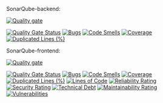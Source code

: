 
SonarQube-backend:

[![Quality gate](https://sonarcloud.io/api/project_badges/quality_gate?project=ropold_ScanManager-backend)](https://sonarcloud.io/summary/new_code?id=ropold_ScanManager-backend)

[![Quality Gate Status](https://sonarcloud.io/api/project_badges/measure?project=ropold_ScanManager-backend&metric=alert_status)](https://sonarcloud.io/summary/new_code?id=ropold_ScanManager-backend)
[![Bugs](https://sonarcloud.io/api/project_badges/measure?project=ropold_ScanManager-backend&metric=bugs)](https://sonarcloud.io/summary/new_code?id=ropold_ScanManager-backend)
[![Code Smells](https://sonarcloud.io/api/project_badges/measure?project=ropold_ScanManager-backend&metric=code_smells)](https://sonarcloud.io/summary/new_code?id=ropold_ScanManager-backend)
[![Coverage](https://sonarcloud.io/api/project_badges/measure?project=ropold_ScanManager-backend&metric=coverage)](https://sonarcloud.io/summary/new_code?id=ropold_ScanManager-backend)
[![Duplicated Lines (%)](https://sonarcloud.io/api/project_badges/measure?project=ropold_ScanManager-backend&metric=duplicated_lines_density)](https://sonarcloud.io/summary/new_code?id=ropold_ScanManager-backend)

SonarQube-frontend:

[![Quality gate](https://sonarcloud.io/api/project_badges/quality_gate?project=ropold_PrintScanManager-frontend)](https://sonarcloud.io/summary/new_code?id=ropold_PrintScanManager-frontend)

[![Quality Gate Status](https://sonarcloud.io/api/project_badges/measure?project=ropold_PrintScanManager-frontend&metric=alert_status)](https://sonarcloud.io/summary/new_code?id=ropold_PrintScanManager-frontend)
[![Bugs](https://sonarcloud.io/api/project_badges/measure?project=ropold_PrintScanManager-frontend&metric=bugs)](https://sonarcloud.io/summary/new_code?id=ropold_PrintScanManager-frontend)
[![Code Smells](https://sonarcloud.io/api/project_badges/measure?project=ropold_PrintScanManager-frontend&metric=code_smells)](https://sonarcloud.io/summary/new_code?id=ropold_PrintScanManager-frontend)
[![Coverage](https://sonarcloud.io/api/project_badges/measure?project=ropold_PrintScanManager-frontend&metric=coverage)](https://sonarcloud.io/summary/new_code?id=ropold_PrintScanManager-frontend)
[![Duplicated Lines (%)](https://sonarcloud.io/api/project_badges/measure?project=ropold_PrintScanManager-frontend&metric=duplicated_lines_density)](https://sonarcloud.io/summary/new_code?id=ropold_PrintScanManager-frontend)
[![Lines of Code](https://sonarcloud.io/api/project_badges/measure?project=ropold_PrintScanManager-frontend&metric=ncloc)](https://sonarcloud.io/summary/new_code?id=ropold_PrintScanManager-frontend)
[![Reliability Rating](https://sonarcloud.io/api/project_badges/measure?project=ropold_PrintScanManager-frontend&metric=reliability_rating)](https://sonarcloud.io/summary/new_code?id=ropold_PrintScanManager-frontend)
[![Security Rating](https://sonarcloud.io/api/project_badges/measure?project=ropold_PrintScanManager-frontend&metric=security_rating)](https://sonarcloud.io/summary/new_code?id=ropold_PrintScanManager-frontend)
[![Technical Debt](https://sonarcloud.io/api/project_badges/measure?project=ropold_PrintScanManager-frontend&metric=sqale_index)](https://sonarcloud.io/summary/new_code?id=ropold_PrintScanManager-frontend)
[![Maintainability Rating](https://sonarcloud.io/api/project_badges/measure?project=ropold_PrintScanManager-frontend&metric=sqale_rating)](https://sonarcloud.io/summary/new_code?id=ropold_PrintScanManager-frontend)
[![Vulnerabilities](https://sonarcloud.io/api/project_badges/measure?project=ropold_PrintScanManager-frontend&metric=vulnerabilities)](https://sonarcloud.io/summary/new_code?id=ropold_PrintScanManager-frontend)
